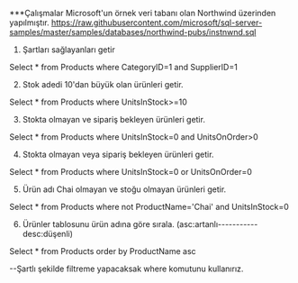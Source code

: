***Çalışmalar Microsoft'un örnek veri tabanı olan Northwind üzerinden yapılmıştır. https://raw.githubusercontent.com/microsoft/sql-server-samples/master/samples/databases/northwind-pubs/instnwnd.sql

1. Şartları sağlayanları getir

Select * from Products where CategoryID=1 and SupplierID=1 

2. Stok adedi 10'dan büyük olan ürünleri getir.

Select * from Products where UnitsInStock>=10

3. Stokta olmayan ve sipariş bekleyen ürünleri getir.

Select * from Products where UnitsInStock=0 and UnitsOnOrder>0

4. Stokta olmayan veya sipariş bekleyen ürünleri getir.

Select * from Products where UnitsInStock=0 or UnitsOnOrder=0

5. Ürün adı Chai olmayan ve stoğu olmayan ürünleri getir.

Select * from Products where not ProductName='Chai' and UnitsInStock=0

6. Ürünler tablosunu ürün adına göre sırala. (asc:artanlı-----------desc:düşenli)

Select * from Products order by ProductName asc



--Şartlı şekilde filtreme yapacaksak where komutunu kullanırız.
